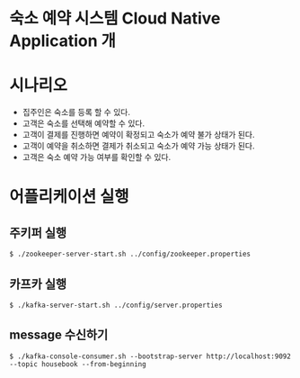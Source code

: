 # 숙소 예약 시스템 Cloud Native Application 개

# 시나리오
- 집주인은 숙소를 등록 할 수 있다. 
- 고객은 숙소를 선택해 예약할 수 있다.
- 고객이 결제를 진행하면 예약이 확정되고 숙소가 예약 불가 상태가 된다.
- 고객이 예약을 취소하면 결제가 취소되고 숙소가 예약 가능 상태가 된다.
- 고객은 숙소 예약 가능 여부를 확인할 수 있다.

# 어플리케이션 실행

## 주키퍼 실행
```
$ ./zookeeper-server-start.sh ../config/zookeeper.properties
```

## 카프카 실행
```
$ ./kafka-server-start.sh ../config/server.properties
```

## message 수신하기
```
$ ./kafka-console-consumer.sh --bootstrap-server http://localhost:9092 --topic housebook --from-beginning
```